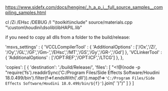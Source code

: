 https://www.sidefx.com/docs/hengine/_h_a_p_i__full_source_samples__compiling_samples.html

cl /Zi /EHsc /DEBUG /I "<path to Houdini install location>\toolkit\include" source/materials.cpp "<path to Houdini install location>\custom\houdini\dsolib\libHAPIL.lib"





if you need to copy all dlls from a folder to the build/release:

'msvs_settings' : {
						'VCCLCompilerTool' : {
							'AdditionalOptions' : ['/Ox','/Zi', '/Oy','/GL','/GF','/Gm-','/EHsc','/MT','/GS','/Gy','/GR-','/Gd']
						},
						'VCLinkerTool' : {
							'AdditionalOptions' : ['/OPT:REF','/OPT:ICF','/LTCG']
						},
					},


'copies': [
						{
							'destination': './build/Release/',
							'files': [
								"<!@(node -p \"require('fs').readdirSync('C:/Program Files/Side Effects Software/Houdini 18.0.499/bin').filter(f=>f.endsWith('.dll')).map(f=>`'C:/Program Files/Side Effects Software/Houdini 18.0.499/bin/${f}'`).join(' ')\")"
							]
						}
					]